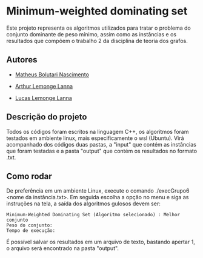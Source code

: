 # Minimum-weighted dominating set

Este projeto representa os algoritmos utilizados para tratar o problema do conjunto dominante de peso mínimo, assim como as instâncias e os resultados que compõem o trabalho 2 da disciplina de teoria dos grafos.


## Autores

- [Matheus Bolutari Nascimento](https://github.com/MatheusBolutari)

- [Arthur Lemonge Lanna](https://github.com/ArthurLanna)

- [Lucas Lemonge Lanna](https://github.com/lucasssszzzz)


## Descrição do projeto

Todos os códigos foram escritos na linguagem C++, os algoritmos foram testados em ambiente linux, mais especificamente o wsl (Ubuntu). Virá acompanhado dos códigos duas pastas, a "input" que contém as instâncias que foram testadas e a pasta "output" que contém os resultados no formato .txt.

## Como rodar

De preferência em um ambiente Linux, execute o comando ./execGrupo6 <nome da instância.txt>.
Em seguida escolha a opção no menu e siga as instruções na tela, a saída dos algoritmos gulosos devem ser:

    Minimum-Weighted Dominating Set (Algoritmo selecionado) : Melhor conjunto
    Peso do conjunto:
    Tempo de execução:
É possível salvar os resultados em um arquivo de texto, bastando apertar 1, o arquivo será encontrado na pasta "output".
